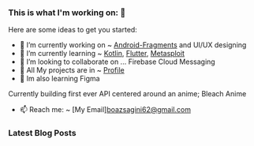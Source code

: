### This is what I'm working on: 👋

Here are some ideas to get you started:

- 🔭 I’m currently working on ~ [Android-Fragments](https://developer.android.com/s/results/?q=fragments&authuser=1) and UI/UX designing
- 🌱 I’m currently learning ~ [Kotlin](https://kotlinlang.org/), [Flutter](https://flutter.dev/), [Metasploit](https://www.metasploit.com/)
- 👯 I’m looking to collaborate on ... Firebase Cloud Messaging
- 💬 All My projects are in ~ [Profile](https://github.com/SaginiChan/)
- 👋 Im also learning Figma

Currently building first ever API centered around an anime; Bleach Anime

- 📫 Reach me: ~ [My Email]boazsagini62@gmail.com




### Latest Blog Posts
<!-- BLOG-POST-LIST:START -->

<!-- BLOG-POST-LIST:END -->
